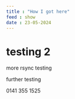 ```yaml
---
title : "How I got here"
feed : show
date : 23-05-2024
---
```

# testing 2

more rsync testing

further testing

0141 355 1525